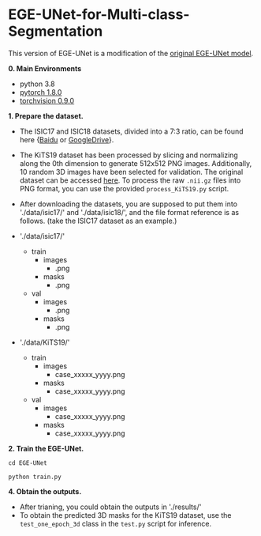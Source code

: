
# EGE-UNet-for-Multi-class-Segmentation
This version of EGE-UNet is a modification of the [original EGE-UNet model](https://github.com/JCruan519/EGE-UNet?tab=Apache-2.0-1-ov-file).

**0. Main Environments**
- python 3.8
- [pytorch 1.8.0](https://download.pytorch.org/whl/cu111/torch-1.8.0%2Bcu111-cp38-cp38-win_amd64.whl)
- [torchvision 0.9.0](https://download.pytorch.org/whl/cu111/torchvision-0.9.0%2Bcu111-cp38-cp38-linux_x86_64.whl)

**1. Prepare the dataset.**

- The ISIC17 and ISIC18 datasets, divided into a 7:3 ratio, can be found here {[Baidu](https://pan.baidu.com/s/1Y0YupaH21yDN5uldl7IcZA?pwd=dybm) or [GoogleDrive](https://drive.google.com/file/d/1XM10fmAXndVLtXWOt5G0puYSQyI2veWy/view?usp=sharing)}. 

- The KiTS19 dataset has been processed by slicing and normalizing along the 0th dimension to generate 512x512 PNG images. Additionally, 10 random 3D images have been selected for validation. The original dataset can be accessed [here](https://github.com/neheller/kits19). To process the raw `.nii.gz` files into PNG format, you can use the provided `process_KiTS19.py` script.

- After downloading the datasets, you are supposed to put them into './data/isic17/' and './data/isic18/', and the file format reference is as follows. (take the ISIC17 dataset as an example.)

- './data/isic17/' 
  - train
    - images
      - .png
    - masks
      - .png
  - val
    - images
      - .png
    - masks
      - .png
- './data/KiTS19/'
  - train
      - images
        - case_xxxxx_yyyy.png
      - masks
        - case_xxxxx_yyyy.png
  - val
    - images
      - case_xxxxx_yyyy.png
    - masks
      - case_xxxxx_yyyy.png
      
**2. Train the EGE-UNet.**
```
cd EGE-UNet
```
```
python train.py
```

**4. Obtain the outputs.**
- After trianing, you could obtain the outputs in './results/'
- To obtain the predicted 3D masks for the KiTS19 dataset, use the `test_one_epoch_3d` class in the `test.py` script for inference.

